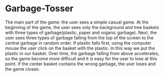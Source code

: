 # Garbage-Tosser
 The main part of the game: the user sees a simple casual game. At the beginning of the game, the user sees only the background and tree baskets with three types of garbage(plastic, paper and organic garbage). Next, the user sees three types of garbage falling from the top of the screen to the central garbage in random order. If plastic falls first, using the computer mouse the user click on the basket with the plastic. In this way we put the plastic in our basket. Over time, the garbage falling from above accelerates, so the game become more difficult and it is easy for the user to lose at this point. If the center basket contains the wrong garbage, the user loses and the game closes.
